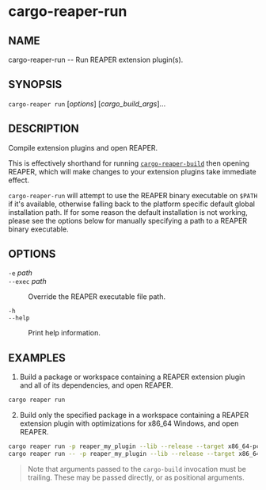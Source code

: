 # cargo-reaper-run

## NAME
cargo-reaper-run -- Run REAPER extension plugin(s).

## SYNOPSIS
`cargo-reaper run` [_options_] [_cargo_build_args_]...

## DESCRIPTION
Compile extension plugins and open REAPER.

This is effectively shorthand for running [`cargo-reaper-build`](./build.md) then opening REAPER, which will make
changes to your extension plugins take immediate effect.

`cargo-reaper-run` will attempt to use the REAPER binary executable on `$PATH` if it's available, otherwise falling
back to the platform specific default global installation path. If for some reason the default installation is not
working, please see the options below for manually specifying a path to a REAPER binary executable.

## OPTIONS

`-e` _path_ </br>
`--exec` _path_ </br>
  <dd>Override the REAPER executable file path.</dd>

`-h` </br>
`--help` </br>
  <dd>Print help information.</dd>

## EXAMPLES

1. Build a package or workspace containing a REAPER extension plugin and all of its dependencies, and open REAPER.
```sh
cargo reaper run
```

2. Build only the specified package in a workspace containing a REAPER extension plugin with optimizations for x86_64 Windows, and open REAPER.
```sh
cargo reaper run -p reaper_my_plugin --lib --release --target x86_64-pc-windows-msvc
cargo reaper run -- -p reaper_my_plugin --lib --release --target x86_64-pc-windows-msvc
```

> Note that arguments passed to the `cargo-build` invocation must be trailing. These may be passed directly, or as positional arguments.
